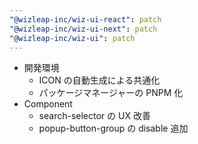 ```yaml
---
"@wizleap-inc/wiz-ui-react": patch
"@wizleap-inc/wiz-ui-next": patch
"@wizleap-inc/wiz-ui": patch
---
```


- 開発環境
  - ICON の自動生成による共通化
  - パッケージマネージャーの PNPM 化
- Component
  - search-selector の UX 改善
  - popup-button-group の disable 追加
